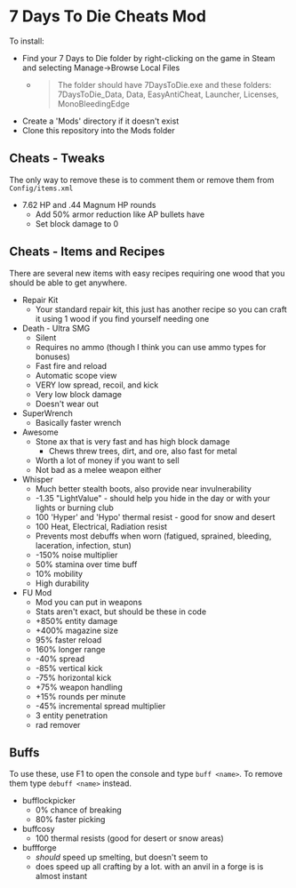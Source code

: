 # 7 Days To Die Cheats Mod

To install:

* Find your 7 Days to Die folder by right-clicking on the game in Steam and selecting Manage->Browse Local Files
  * > The folder should have 7DaysToDie.exe and these folders: 7DaysToDie_Data, Data, EasyAntiCheat, Launcher, Licenses, MonoBleedingEdge
* Create a 'Mods' directory if it doesn't exist
* Clone this repository into the Mods folder

## Cheats - Tweaks

The only way to remove these is to comment them or remove them from `Config/items.xml`

* 7.62 HP and .44 Magnum HP rounds
  * Add 50% armor reduction like AP bullets have
  * Set block damage to 0

## Cheats - Items and Recipes

There are several new items with easy recipes requiring one wood that you should be able to get anywhere.

* Repair Kit
  * Your standard repair kit, this just has another recipe so you can craft it using 1 wood if you find yourself needing one
* Death - Ultra SMG
  * Silent
  * Requires no ammo (though I think you can use ammo types for bonuses)
  * Fast fire and reload
  * Automatic scope view
  * VERY low spread, recoil, and kick
  * Very low block damage
  * Doesn't wear out
* SuperWrench
  * Basically faster wrench
* Awesome
  * Stone ax that is very fast and has high block damage
    * Chews threw trees, dirt, and ore, also fast for metal
  * Worth a lot of money if you want to sell
  * Not bad as a melee weapon either
* Whisper
  * Much better stealth boots, also provide near invulnerability
  * -1.35 "LightValue" - should help you hide in the day or with your lights or burning club
  * 100 'Hyper' and 'Hypo' thermal resist - good for snow and desert
  * 100 Heat, Electrical, Radiation resist
  * Prevents most debuffs when worn (fatigued, sprained, bleeding, laceration, infection, stun)
  * -150% noise multiplier
  * 50% stamina over time buff
  * 10% mobility
  * High durability
* FU Mod
  * Mod you can put in weapons
  * Stats aren't exact, but should be these in code
  * +850% entity damage
  * +400% magazine size
  * 95% faster reload
  * 160% longer range
  * -40% spread
  * -85% vertical kick
  * -75% horizontal kick
  * +75% weapon handling
  * +15% rounds per minute
  * -45% incremental spread multiplier
  * 3 entity penetration
  * rad remover


## Buffs

To use these, use F1 to open the console and type `buff <name>`.  To remove them type `debuff <name>` instead.

* bufflockpicker
  * 0% chance of breaking
  * 80% faster picking
* buffcosy
  * 100 thermal resists (good for desert or snow areas)
* buffforge
  * *should* speed up smelting, but doesn't seem to
  * does speed up all crafting by a lot.  with an anvil in a forge is is almost instant
